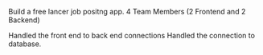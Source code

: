 Build a free lancer job positng app. 4 Team Members (2 Frontend and 2 Backend)

Handled the front end to back end connections
Handled the connection to database.
